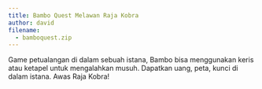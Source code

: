 ```yaml
---
title: Bambo Quest Melawan Raja Kobra
author: david
filename:
  - bamboquest.zip
---
```

Game petualangan di dalam sebuah istana, Bambo bisa menggunakan keris atau ketapel untuk mengalahkan musuh. Dapatkan uang, peta, kunci di dalam istana. Awas Raja Kobra!
